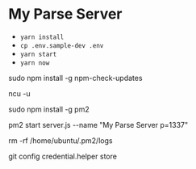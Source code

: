 # My Parse Server

- `yarn install`
- `cp .env.sample-dev .env`
- `yarn start`
- `yarn now`

sudo npm install -g npm-check-updates

ncu -u

sudo npm install -g pm2

pm2 start server.js --name "My Parse Server p=1337"

rm -rf /home/ubuntu/.pm2/logs

git config credential.helper store
